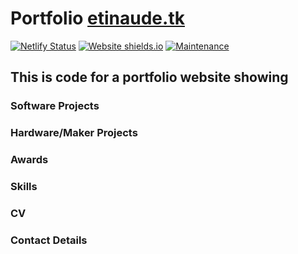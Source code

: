 # Portfolio [etinaude.tk](https://etinaude.netlify.com/)
[![Netlify Status](https://api.netlify.com/api/v1/badges/9e07637f-e9c5-4e9c-bcbe-73895e1b68d2/deploy-status)](https://app.netlify.com/sites/laughing-goldstine-bce290/deploys)
[![Website shields.io](https://img.shields.io/website-up-down-green-red/http/shields.io.svg)](http://shields.io/)
[![Maintenance](https://img.shields.io/badge/Maintained%3F-yes-green.svg)](https://GitHub.com/Naereen/StrapDown.js/graphs/commit-activity)


## This is code for a portfolio website showing

### Software Projects
### Hardware/Maker Projects
### Awards
### Skills
### CV
### Contact Details
